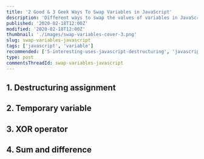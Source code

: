 ```yaml
---
title: '2 Good & 3 Geek Ways To Swap Variables in JavaScript'
description: 'Different ways to swap the values of variables in JavaScript.'
published: '2020-02-18T12:00Z'
modified: '2020-02-18T12:00Z'
thumbnail: './images/swap-variables-cover-3.png'
slug: swap-variables-javascript
tags: ['javascript', 'variable']
recommended: ['5-interesting-uses-javascript-destructuring', 'javascript-hoisting-in-details']
type: post
commentsThreadId: swap-variables-javascript
---
```


## 1. Destructuring assignment

## 2. Temporary variable

## 3. XOR operator

## 4. Sum and difference

